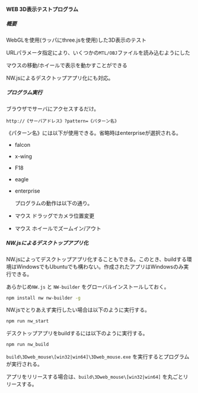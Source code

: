 #### WEB 3D表示テストプログラム

##### 概要

WebGLを使用(ラッパにthree.jsを使用)した3D表示のテスト

URLパラメータ指定により、いくつかの`MTL/OBJ`ファイルを読み込むようにした

マウスの移動/ホイールで表示を動かすことができる

NW.jsによるデスクトップアプリ化にも対応。



##### プログラム実行

ブラウザでサーバにアクセスするだけ。

`http://《サーバアドレス》?pattern=《パターン名》`

《パターン名》には以下が使用できる。省略時はenterpriseが選択される。

- falcon

- x-wing

- F18

- eagle

- enterprise

  プログラムの動作は以下の通り。

- マウス ドラッグでカメラ位置変更

- マウス ホイールでズームイン/アウト



##### NW.jsによるデスクトップアプリ化

NW.jsによってデスクトップアプリ化することもできる。このとき、buildする環境はWindowsでもUbuntuでも構わない。作成されたアプリはWindowsのみ実行できる。

あらかじめ`NW.js` と `NW-builder` をグローバルインストールしておく。
```bash
npm install nw nw-builder -g
```

NW.jsでとりあえず実行したい場合は以下のように実行する。
```bash
npm run nw_start
```

デスクトップアプリをbuildするには以下のように実行する。
```bash
npm run nw_build
```

`build\3Dweb_mouse\[win32|win64]\3Dweb_mouse.exe` を実行するとプログラムが実行される。

アプリをリリースする場合は、`build\3Dweb_mouse\[win32|win64]` を丸ごとリリースする。